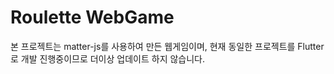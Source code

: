 # Roulette WebGame

본 프로젝트는 matter-js를 사용하여 만든 웹게임이며, 현재 동일한 프로젝트를 Flutter로 개발 진행중이므로 더이상 업데이트 하지 않습니다.
